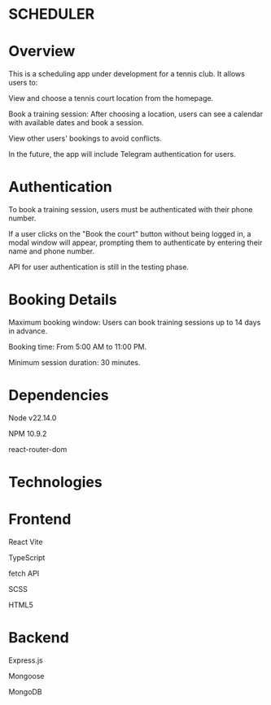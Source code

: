 # SCHEDULER

# Overview

This is a scheduling app under development for a tennis club. It allows users to:

View and choose a tennis court location from the homepage.

Book a training session: After choosing a location, users can see a calendar with available dates and book a session.

View other users' bookings to avoid conflicts.

In the future, the app will include Telegram authentication for users.

# Authentication

To book a training session, users must be authenticated with their phone number.

If a user clicks on the "Book the court" button without being logged in, a modal window will appear, prompting them to authenticate by entering their name and phone number.

API for user authentication is still in the testing phase.

# Booking Details

Maximum booking window: Users can book training sessions up to 14 days in advance.

Booking time: From 5:00 AM to 11:00 PM.

Minimum session duration: 30 minutes.

# Dependencies

Node v22.14.0

NPM 10.9.2

react-router-dom

# Technologies

# Frontend

React Vite

TypeScript

fetch API

SCSS

HTML5

# Backend

Express.js

Mongoose

MongoDB

